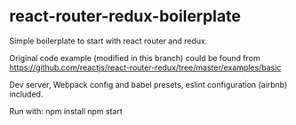 # react-router-redux-boilerplate
Simple boilerplate to start with react router and redux.

Original code example (modified in this branch) could be found from https://github.com/reactjs/react-router-redux/tree/master/examples/basic

Dev server, Webpack config and babel presets, eslint configuration (airbnb) included.

Run with:
  npm install
  npm start
